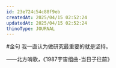 ```yaml
---
id: 23e724c54c88f9eb
createdAt: 2025/04/15 02:52:24
updatedAt: 2025/04/15 02:52:24
thinoType: JOURNAL
---
```

#金句 我一直认为做研究最重要的就是坚持。

——北方哨歌，《1987宇宙组曲-当日子往前》